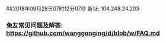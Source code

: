 ##2018年09月28日07时12分07秒 新址: 104.248.24.203
### 兔友常见问题及解答: https://github.com/wanggonging/d/blob/w/FAQ.md
